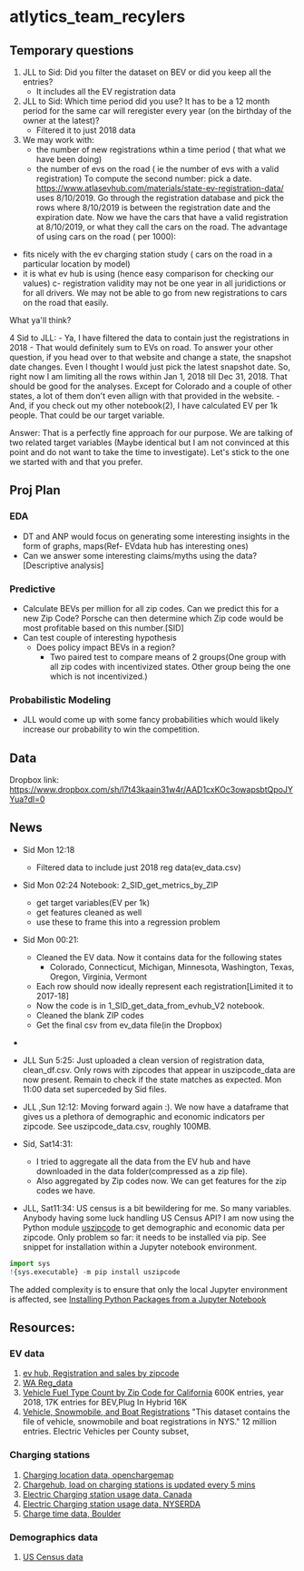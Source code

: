 # atlytics_team_recylers

## Temporary questions
1. JLL to Sid: Did you filter the dataset on BEV or did you keep all the entries?
	- It includes all the EV registration data 
2. JLL to Sid: Which time period did you use? It has to be a 12 month period for the same car will reregister every year (on the birthday of the owner at the latest)?
	- Filtered it to just 2018 data
3. We may work with:
	- the number of new registrations wthin a time period ( that what we have been doing)
	- the number of evs on the road ( ie the number of evs with a valid registration)
	To compute the second number: pick a date. https://www.atlasevhub.com/materials/state-ev-registration-data/ uses 8/10/2019. Go through the registration database and pick the rows where 8/10/2019 is between the registration date and the expiration date. Now we have the cars that have a valid registration at 8/10/2019, or what they call the cars on the road. 
The advantage of using cars on the road ( per 1000):
- fits nicely with the ev charging station study ( cars on the road in a particular location by model) 
- it is what ev hub is using (hence easy comparison for checking our values)
c- registration validity may not be one year in all juridictions or for all drivers. We may not be able to go from new registrations to cars on the road that easily.

What ya'll think?

4 Sid to JLL:
	- Ya, I have filtered the data to contain just the registrations in 2018
	- That would definitely sum to EVs on road. To answer your other question, if you head over to that website and change a state, the snapshot date changes. Even I thought I would just pick the latest snapshot date. So, right now I am limiting all the rows within Jan 1, 2018 till Dec 31, 2018. That should be good for the analyses. Except for Colorado and a couple of other states, a lot of them don't even allign with that provided in the website.
	- And, if you check out my other notebook(2), I have calculated EV per 1k people. That could be our target variable. 

Answer: That is a perfectly fine approach for our purpose. We are talking of two related target variables (Maybe identical but I am not convinced at this point and do not want to take the time to investigate). Let's stick to the one we started with and that you prefer.

## Proj Plan

### EDA
- DT and ANP would focus on generating some interesting insights in the form of graphs, maps(Ref- EVdata hub has interesting ones)
- Can we answer some interesting claims/myths using the data? [Descriptive analysis]

### Predictive

- Calculate BEVs per million for all zip codes. Can we predict this for a new Zip Code? 
Porsche can then determine which Zip code would be most profitable based on this number.[SID]
-  Can test couple of interesting hypothesis
	- Does policy impact BEVs in a region?
		- Two paired test to compare means of 2 groups(One group with all zip codes with incentivized states. Other group being the one which is not incentivized.)

### Probabilistic Modeling
- JLL would come up with some fancy probabilities which would likely increase our probability to win the competition.

## Data
Dropbox link: https://www.dropbox.com/sh/l7t43kaain31w4r/AAD1cxKOc3owapsbtQpoJYYua?dl=0


## News


* Sid Mon 12:18
	- Filtered data to include just 2018 reg data(ev_data.csv)

* Sid Mon 02:24
Notebook:  2_SID_get_metrics_by_ZIP
	- get target variables(EV per 1k)
	- get features cleaned as well
	- use these to frame this into a regression problem

* Sid Mon 00:21: 
	- Cleaned the EV data. Now it contains data for the following states
		- Colorado, Connecticut, Michigan, Minnesota, Washington, Texas, Oregon, Virginia, Vermont
	- Each row should now ideally represent each registration[Limited it to 2017-18]
	- Now the code is in 1_SID_get_data_from_evhub_V2 notebook.
	- Cleaned the blank ZIP codes
	- Get the final csv from ev_data file(in the Dropbox)
-

* JLL Sun 5:25: Just uploaded a clean version of registration data, clean_df.csv. Only rows with zipcodes that appear in  uszipcode_data are now present. Remain to check if the state matches as expected. Mon 11:00 data set superceded by Sid files.
* JLL ,Sun 12:12: Moving forward again :). We now have a dataframe that gives us a plethora of demographic and economic indicators per zipcode. See uszipcode_data.csv, roughly 100MB.
* Sid, Sat14:31: 
  - I tried to aggregate all the data from the EV hub and have downloaded in the data folder(compressed as a zip file). 
  - Also aggregated by Zip codes now. We can get features for the zip codes we have.

* JLL, Sat11:34:  US census is a bit bewildering for me. So many variables. Anybody having some luck handling US Census API? I am now using the Python module [uszipcode](https://uszipcode.readthedocs.io/index.html#)  to get demographic and economic data per zipcode. Only problem so far: it needs to be installed via pip. See snippet for installation within a Jupyter notebook environment.
```python
import sys
!{sys.executable} -m pip install uszipcode
```
The added complexity is to ensure that only the local Jupyter environment is affected, see [Installing Python Packages from a Jupyter Notebook](https://jakevdp.github.io/blog/2017/12/05/installing-python-packages-from-jupyter/)


## Resources:

### EV data
1.  [ev hub, Registration and sales by zipcode](https://www.atlasevhub.com/materials/state-ev-registration-data/)
2. [WA Reg_data](https://catalog.data.gov/dataset/electric-vehicle-population-data)
3. [Vehicle Fuel Type Count by Zip Code for California](https://data.ca.gov/dataset/vehicle-fuel-type-count-by-zip-code/resource/d304108a-06c1-462f-a144-981dd0109900) 600K entries, year 2018, 17K entries for BEV,Plug In Hybrid 16K
4. [Vehicle, Snowmobile, and Boat Registrations](https://data.ny.gov/Transportation/Vehicle-Snowmobile-and-Boat-Registrations/w4pv-hbkt/data) "This dataset contains the file of vehicle, snowmobile and boat registrations in NYS." 12 million entries. Electric Vehicles per County subset, 





### Charging stations

1. [Charging location data, openchargemap](https://openchargemap.org/site/develop/api)
2. [Chargehub, load on charging stations is updated every 5 mins](https://chargehub.com/en/about-chargehub.html)
3. [Electric Charging station usage data, Canada](https://www.fleetcarma.com/evCloud/Stations)
4. [Electric Charging station usage data, NYSERDA](https://www.nyserda.ny.gov/Researchers-and-Policymakers/Electric-Vehicles/Resources)
5. [Charge time data, Boulder](https://bouldercolorado.gov/open-data/electric-vehicle-charging-stations/)

### Demographics data
1.  [US Census data](https://data.census.gov/cedsci/)
